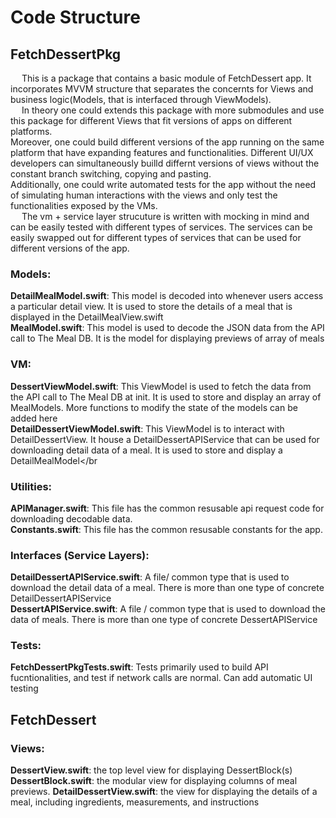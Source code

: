 # Code Structure
## FetchDessertPkg
&emsp; This is a package that contains a basic module of FetchDessert app. It incorporates MVVM structure that separates the concernts for Views and business logic(Models, that is interfaced through ViewModels).</br>
&emsp; In theory one could extends this package with more submodules and use this package for different Views that fit versions of apps on different platforms.</br>
Moreover, one could build different versions of the app running on the same platform that have expanding features and functionalities. Different UI/UX developers can simultaneously builld differnt versions of views without the constant branch switching, copying and pasting.</br>
Additionally, one could write automated tests for the app without the need of simulating human interactions with the views and only test the functionalities exposed by the VMs.</br>
&emsp; The vm + service layer strucuture is written with mocking in mind and can be easily tested with different types of services. The services can be easily swapped out for different types of services that can be used for different versions of the app.</br>

### Models:
**DetailMealModel.swift**: This model is decoded into whenever users access a particular detail view. It is used to store the details of a meal that is displayed in the DetailMealView.swift</br>
**MealModel.swift**: This model is used to decode the JSON data from the API call to The Meal DB. It is the model for displaying previews of array of meals</br>

### VM:
**DessertViewModel.swift**: This ViewModel is used to fetch the data from the API call to The Meal DB at init. It is used to store and display an array of MealModels. More functions to modify the state of the models can be added here</br>
**DetailDessertViewModel.swift**: This ViewModel is to interact with DetailDessertView. It house a DetailDessertAPIService that can be used for downloading detail data of a meal. It is used to store and display a DetailMealModel</br
### Utilities:
**APIManager.swift**: This file has the common resusable api request code for downloading decodable data.</br>
**Constants.swift**: This file has the common resusable constants for the app.</br>

### Interfaces (Service Layers):
**DetailDessertAPIService.swift**: A file/ common type that is used to download the detail data of a meal. There is more than one type of concrete DetailDessertAPIService</br>
**DessertAPIService.swift**: A file / common type that is used to download the data of meals. There is more than one type of concrete DessertAPIService</br>

### Tests:
**FetchDessertPkgTests.swift**: Tests primarily used to build API fucntionalities, and test if network calls are normal. Can add automatic UI testing</br>

## FetchDessert

### Views:
**DessertView.swift**: the top level view for displaying DessertBlock(s)
**DessertBlock.swift**: the modular view for displaying columns of meal previews. 
**DetailDessertView.swift**: the view for displaying the details of a meal, including ingredients, measurements, and instructions</br>